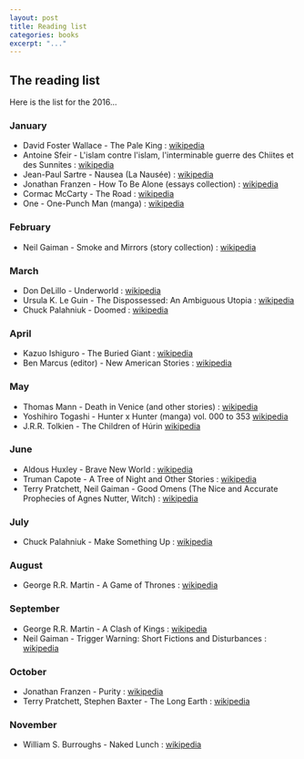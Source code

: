 ```yaml
---
layout: post
title: Reading list
categories: books
excerpt: "..."
---
```


## The reading list

Here is the list for the 2016&#46;&#46;&#46;

### January

- David Foster Wallace - The Pale King : [wikipedia](https://en.wikipedia.org/wiki/The_Pale_King)
- Antoine Sfeir - L'islam contre l'islam, l'interminable guerre des Chiites et des Sunnites : [wikipedia](https://en.wikipedia.org/wiki/Antoine_Sfeir)
- Jean-Paul Sartre - Nausea (La Nausée) : [wikipedia](https://en.wikipedia.org/wiki/Nausea_(novel))
- Jonathan Franzen - How To Be Alone (essays collection) : [wikipedia](https://en.wikipedia.org/wiki/How_to_Be_Alone)
- Cormac McCarty - The Road : [wikipedia](https://en.wikipedia.org/wiki/The_Road)
- One - One-Punch Man (manga) : [wikipedia](https://en.wikipedia.org/wiki/One-Punch_Man)

### February

- Neil Gaiman - Smoke and Mirrors (story collection) : [wikipedia](https://en.wikipedia.org/wiki/Smoke_and_Mirrors_(story_collection))

### March

- Don DeLillo - Underworld : [wikipedia](https://en.wikipedia.org/wiki/Underworld_(DeLillo_novel))
- Ursula K. Le Guin - The Dispossessed: An Ambiguous Utopia : [wikipedia](https://en.wikipedia.org/wiki/The_Dispossessed)
- Chuck Palahniuk - Doomed : [wikipedia](https://en.wikipedia.org/wiki/Doomed_(novel))

### April

- Kazuo Ishiguro - The Buried Giant : [wikipedia](https://en.wikipedia.org/wiki/The_Buried_Giant)
- Ben Marcus (editor) - New American Stories : [wikipedia](https://en.wikipedia.org/wiki/Ben_Marcus)

### May

- Thomas Mann - Death in Venice (and other stories) : [wikipedia](https://en.wikipedia.org/wiki/Death_in_Venice)
- Yoshihiro Togashi - Hunter x Hunter (manga) vol. 000 to 353 [wikipedia](https://en.wikipedia.org/wiki/Hunter_×_Hunter)
- J.R.R. Tolkien - The Children of Húrin [wikipedia](https://en.wikipedia.org/wiki/The_Children_of_Húrin)

### June

- Aldous Huxley - Brave New World : [wikipedia](https://en.wikipedia.org/wiki/Brave_New_World)
- Truman Capote - A Tree of Night and Other Stories : [wikipedia](https://en.wikipedia.org/wiki/A_Tree_of_Night_and_Other_Stories)
- Terry Pratchett, Neil Gaiman - Good Omens (The Nice and Accurate Prophecies of Agnes Nutter, Witch) : [wikipedia](https://en.wikipedia.org/wiki/Good_Omens)

### July
- Chuck Palahniuk - Make Something Up : [wikipedia](https://en.wikipedia.org/wiki/Make_Something_Up)

### August
- George R.R. Martin - A Game of Thrones : [wikipedia](https://en.wikipedia.org/wiki/A_Game_of_Thrones)

### September
- George R.R. Martin - A Clash of Kings : [wikipedia](https://en.wikipedia.org/wiki/A_Clash_of_Kings)
- Neil Gaiman - Trigger Warning: Short Fictions and Disturbances : [wikipedia](https://en.wikipedia.org/wiki/Neil_Gaiman_bibliography#Collected)

### October
- Jonathan Franzen - Purity : [wikipedia](https://en.wikipedia.org/wiki/Purity_(novel))
- Terry Pratchett, Stephen Baxter - The Long Earth : [wikipedia](https://en.wikipedia.org/wiki/The_Long_Earth)

### November
-  William S. Burroughs - Naked Lunch : [wikipedia](https://en.wikipedia.org/wiki/Naked_Lunch)
